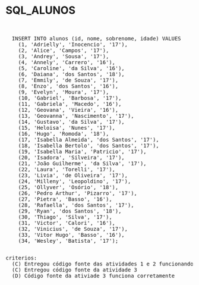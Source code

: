 # SQL_ALUNOS

<PRE>


  INSERT INTO alunos (id, nome, sobrenome, idade) VALUES
    (1, 'Adrielly', 'Inocencio', '17'),
    (2, 'Alice', 'Campos', '17'),
    (3, 'Andrey', 'Sousa', '17'),
    (4, 'Annely', 'Carrero', '16'),
    (5, 'Caroline', 'da Silva', '16'),
    (6, 'Daiana', 'dos Santos', '18'),
    (7, 'Emmily', 'de Souza', '17'),
    (8, 'Enzo', 'dos Santos', '16'),
    (9, 'Evelyn', 'Moura', '17'),
    (10, 'Gabriel', 'Barbosa', '17'),
    (11, 'Gabriela', 'Macedo', '16'),
    (12, 'Geovana', 'Vieira', '16'),
    (13, 'Geovanna', 'Nascimento', '17'),
    (14, 'Gustavo', 'da Silva', '17'),
    (15, 'Heloisa', 'Nunes', '17'),
    (16, 'Hugo', 'Romoda', '18'),
    (17, 'Isabella Almeida', 'dos Santos', '17'),
    (18, 'Isabella Bertolo', 'dos Santos', '17'),
    (19, 'Isabella Maria', 'Patricio', '17'),
    (20, 'Isadora', 'Silveira', '17'),
    (21, 'João Guilherme', 'da Silva', '17'),
    (22, 'Laura', 'Torelli', '17'),
    (23, 'Livia', 'de Oliveira', '17'),
    (24, 'Milleny', 'Leopoldino', '17'),
    (25, 'Ollyver', 'Osório', '18'),
    (26, 'Pedro Arthur', 'Pizarro', '17'),
    (27, 'Pietra', 'Basso', '16'),
    (28, 'Rafaella', 'dos Santos', '17'),
    (29, 'Ryan', 'dos Santos', '18'),
    (30, 'Thiago', 'Silva', '17'),
    (31, 'Victor', 'Calori', '16'),
    (32, 'Vinicius', 'de Souza', '17'),
    (33, 'Vitor Hugo', 'Basso', '16'),
    (34, 'Wesley', 'Batista', '17');
  
</PRE>




<PRE>
criterios:
  (C) Entregou código fonte das atividades 1 e 2 funcionando corretamente
  (C) Entregou código fonte da atividade 3
  (D) Código fonte da ativiade 3 funciona corretamente
  
</PRE>


